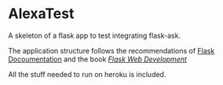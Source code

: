 # AlexaTest
A skeleton of a flask app to test integrating flask-ask.

The application structure follows the recommendations of [Flask Docoumentation](http://flask.pocoo.org/docs/0.11/patterns/appfactories/#) and the book [*Flask Web Development*](https://flaskbook.com/)

All the stuff needed to run on heroku is included.
